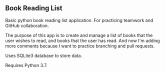 ## Book Reading List

Basic python book reading list application. For practicing teamwork and GitHub collaboration. 

The purpose of this app is to create and manage a list of books that the user wishes to read, and books that the user has read. And now I'm adding more comments because I want to practice branching and pull requests.

Uses SQLite3 database to store data. 

Requires Python 3.7.